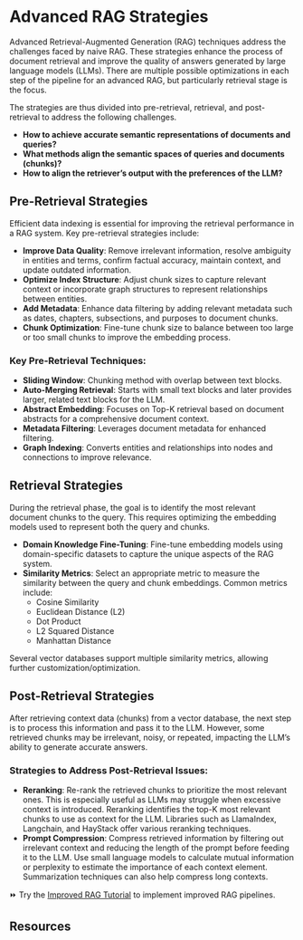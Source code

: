 # Advanced RAG Strategies

Advanced Retrieval-Augmented Generation (RAG) techniques address the challenges faced by naive RAG. These strategies enhance the process of document retrieval and improve the quality of answers generated by large language models (LLMs). There are multiple possible optimizations in each step of the pipeline for an advanced RAG, but particularly retrieval stage is the focus.

The strategies are thus divided into pre-retrieval, retrieval, and post-retrieval to address the following challenges.

- **How to achieve accurate semantic representations of documents and queries?**
- **What methods align the semantic spaces of queries and documents (chunks)?**
- **How to align the retriever’s output with the preferences of the LLM?**


## Pre-Retrieval Strategies

Efficient data indexing is essential for improving the retrieval performance in a RAG system. Key pre-retrieval strategies include:

- **Improve Data Quality**: Remove irrelevant information, resolve ambiguity in entities and terms, confirm factual accuracy, maintain context, and update outdated information.
- **Optimize Index Structure**: Adjust chunk sizes to capture relevant context or incorporate graph structures to represent relationships between entities.
- **Add Metadata**: Enhance data filtering by adding relevant metadata such as dates, chapters, subsections, and purposes to document chunks.
- **Chunk Optimization**: Fine-tune chunk size to balance between too large or too small chunks to improve the embedding process.

### Key Pre-Retrieval Techniques:

- **Sliding Window**: Chunking method with overlap between text blocks.
- **Auto-Merging Retrieval**: Starts with small text blocks and later provides larger, related text blocks for the LLM.
- **Abstract Embedding**: Focuses on Top-K retrieval based on document abstracts for a comprehensive document context.
- **Metadata Filtering**: Leverages document metadata for enhanced filtering.
- **Graph Indexing**: Converts entities and relationships into nodes and connections to improve relevance.

## Retrieval Strategies

During the retrieval phase, the goal is to identify the most relevant document chunks to the query. This requires optimizing the embedding models used to represent both the query and chunks.

- **Domain Knowledge Fine-Tuning**: Fine-tune embedding models using domain-specific datasets to capture the unique aspects of the RAG system.
- **Similarity Metrics**: Select an appropriate metric to measure the similarity between the query and chunk embeddings. Common metrics include:
  - Cosine Similarity
  - Euclidean Distance (L2)
  - Dot Product
  - L2 Squared Distance
  - Manhattan Distance

Several vector databases support multiple similarity metrics, allowing further customization/optimization.

## Post-Retrieval Strategies

After retrieving context data (chunks) from a vector database, the next step is to process this information and pass it to the LLM. However, some retrieved chunks may be irrelevant, noisy, or repeated, impacting the LLM’s ability to generate accurate answers.

### Strategies to Address Post-Retrieval Issues:

- **Reranking**: Re-rank the retrieved chunks to prioritize the most relevant ones. This is especially useful as LLMs may struggle when excessive context is introduced. Reranking identifies the top-K most relevant chunks to use as context for the LLM. Libraries such as LlamaIndex, Langchain, and HayStack offer various reranking techniques.
- **Prompt Compression**: Compress retrieved information by filtering out irrelevant context and reducing the length of the prompt before feeding it to the LLM. Use small language models to calculate mutual information or perplexity to estimate the importance of each context element. Summarization techniques can also help compress long contexts.

⏩ Try the [Improved RAG Tutorial](./notebooks/improved_rag_haystack_example.ipynb) to implement improved RAG pipelines.

## **Resources**